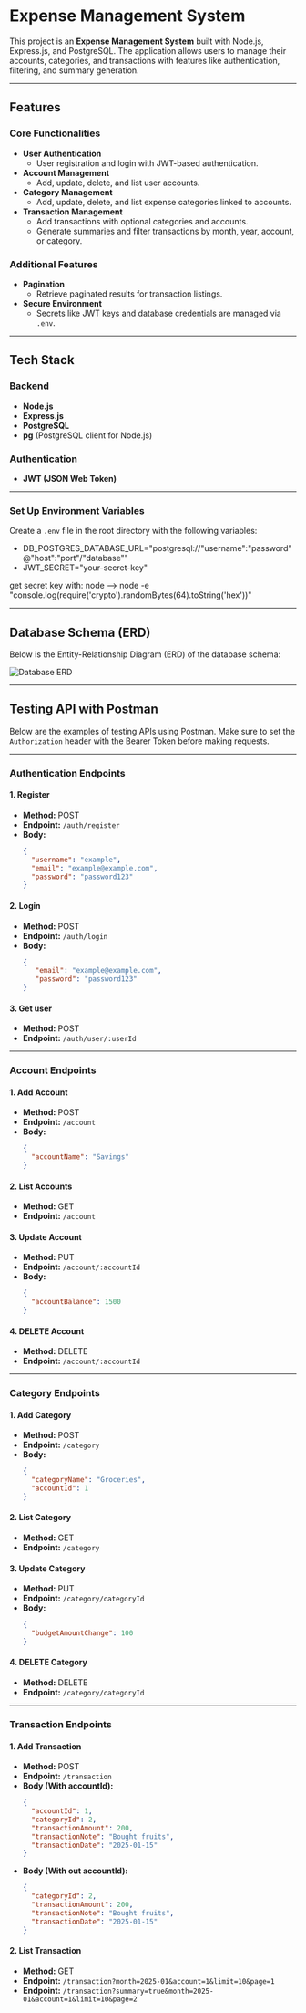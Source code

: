 # Expense Management System

This project is an **Expense Management System** built with Node.js, Express.js, and PostgreSQL. The application allows users to manage their accounts, categories, and transactions with features like authentication, filtering, and summary generation.

---

## Features

### Core Functionalities

- **User Authentication**
  - User registration and login with JWT-based authentication.
- **Account Management**
  - Add, update, delete, and list user accounts.
- **Category Management**
  - Add, update, delete, and list expense categories linked to accounts.
- **Transaction Management**
  - Add transactions with optional categories and accounts.
  - Generate summaries and filter transactions by month, year, account, or category.

### Additional Features

- **Pagination**
  - Retrieve paginated results for transaction listings.
- **Secure Environment**
  - Secrets like JWT keys and database credentials are managed via `.env`.

---

## Tech Stack

### Backend

- **Node.js**
- **Express.js**
- **PostgreSQL**
- **pg** (PostgreSQL client for Node.js)

### Authentication

- **JWT (JSON Web Token)**

---

### Set Up Environment Variables

Create a `.env` file in the root directory with the following variables:

- DB_POSTGRES_DATABASE_URL="postgresql://"username":"password"@"host":"port"/"database""
- JWT_SECRET="your-secret-key"

get secret key with: node --> node -e "console.log(require('crypto').randomBytes(64).toString('hex'))"

---

## Database Schema (ERD)

Below is the Entity-Relationship Diagram (ERD) of the database schema:

![Database ERD](ERD.png)

---

## Testing API with Postman

Below are the examples of testing APIs using Postman. Make sure to set the `Authorization` header with the Bearer Token before making requests.

---

### Authentication Endpoints

#### **1. Register**
- **Method:** POST
- **Endpoint:** `/auth/register`
- **Body:**
  ```json
  {
    "username": "example",
    "email": "example@example.com",
    "password": "password123"
  }

#### **2. Login**
- **Method:** POST
- **Endpoint:** `/auth/login`
- **Body:**
  ```json
  {
     "email": "example@example.com",
     "password": "password123"
  }

#### **3. Get user**
- **Method:** POST
- **Endpoint:** `/auth/user/:userId`

---

### Account Endpoints

#### **1. Add Account**
- **Method:** POST
- **Endpoint:** `/account`
- **Body:**
  ```json
  {
    "accountName": "Savings"
  }

#### **2. List Accounts**
- **Method:** GET
- **Endpoint:** `/account`


#### **3. Update Account**
- **Method:** PUT
- **Endpoint:** `/account/:accountId`
- **Body:**
  ```json
  {
    "accountBalance": 1500
  }

#### **4. DELETE Account**
- **Method:** DELETE
- **Endpoint:** `/account/:accountId`

---

### Category Endpoints

#### **1. Add Category**
- **Method:** POST
- **Endpoint:** `/category`
- **Body:**
  ```json
  {
    "categoryName": "Groceries",
    "accountId": 1
  }

#### **2. List Category**
- **Method:** GET
- **Endpoint:** `/category`


#### **3. Update Category**
- **Method:** PUT
- **Endpoint:** `/category/categoryId`
- **Body:**
  ```json
  {
    "budgetAmountChange": 100
  }

#### **4. DELETE Category**
- **Method:** DELETE
- **Endpoint:** `/category/categoryId`

---

### Transaction Endpoints

#### **1. Add Transaction**
- **Method:** POST
- **Endpoint:** `/transaction`
- **Body (With accountId):**
  ```json
  {
    "accountId": 1,
    "categoryId": 2,
    "transactionAmount": 200,
    "transactionNote": "Bought fruits",
    "transactionDate": "2025-01-15"
  }

- **Body (With out accountId):**
  ```json
  {
    "categoryId": 2,
    "transactionAmount": 200,
    "transactionNote": "Bought fruits",
    "transactionDate": "2025-01-15"
  }

#### **2. List Transaction**
- **Method:** GET
- **Endpoint:** `/transaction?month=2025-01&account=1&limit=10&page=1`
- **Endpoint:** `/transaction?summary=true&month=2025-01&account=1&limit=10&page=2`


